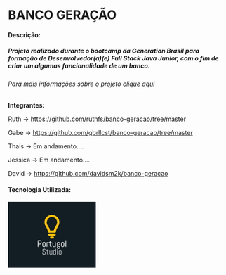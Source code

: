 <h1>BANCO GERAÇÃO</h1>

#### Descrição: 

##### Projeto realizado durante o bootcamp da Generation Brasil para formação de Desenvolvedor(a)(e) Full Stack Java Junior, com o fim de criar um algumas funcionalidade de um banco.

###### Para mais informações sobre o projeto <a href="https://docs.google.com/spreadsheets/d/1grOZqpNhus_eG4QJx7oEWiq92rQabz46UoNjM-P_e8Q/edit?usp=sharing">clique aqui</a>



<b>Integrantes:</b> 

Ruth -> https://github.com/ruthfs/banco-geracao/tree/master

Gabe -> https://github.com/gbrllcst/banco-geracao/tree/master

Thais -> Em andamento....

Jessica -> Em andamento....

David -> https://github.com/davidsm2k/banco-geracao



#### Tecnologia Utilizada:

<img src="./icon-por-v1.jpg" alt="icon-por"  align = "left" />